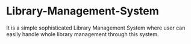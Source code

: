 # Library-Management-System
It is a simple sophisticated Library Management System where user can easily handle whole library management through this system.
